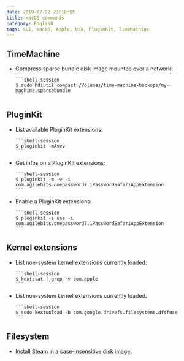```yaml
---
date: 2019-07-22 23:18:55
title: macOS commands
category: English
tags: CLI, macOS, Apple, OSX, PluginKit, TimeMachine
---
```


## TimeMachine

  * Compress sparse bundle disk image mounted over a network:

        ```shell-session
        $ sudo hdiutil compact /Volumes/time-machine-backups/my-machine.sparsebundle
        ```

## PluginKit

  * List available PluginKit extensions:

        ```shell-session
        $ pluginkit -mAvvv
        ```

  * Get infos on a PluginKit extensions:

        ```shell-session
        $ pluginkit -m -v -i com.agilebits.onepassword7.1PasswordSafariAppExtension
        ```

  * Enable a PluginKit extensions:

        ```shell-session
        $ pluginkit -e use -i com.agilebits.onepassword7.1PasswordSafariAppExtension
        ```

## Kernel extensions

  * List non-system kernel extensions currently loaded:

        ```shell-session
        $ kextstat | grep -v com.apple
        ```

  * List non-system kernel extensions currently loaded:

        ```shell-session
        $ sudo kextunload -b com.google.drivefs.filesystems.dfsfuse
        ```

## Filesystem

  * [Install Steam in a case-insensitive disk image](https://github.com/kdeldycke/dotfiles/blob/b711023285488f94fa0968a5ceff75c4322548bd/scripts/osx-install.sh#L149-L162).
